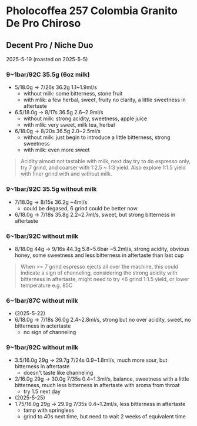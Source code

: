 # Pholocoffea 257 Colombia Granito De Pro Chiroso

## Decent Pro / Niche Duo

2025-5-19 (roasted on 2025-5-5)

### 9~1bar/92C 35.5g (6oz milk)

- 5/18.0g -> 7/26s 36.2g 1.1\~1.9ml/s
  - without milk: some bitterness, stone fruit
  - with mlik: a few herbal, sweet, fruity no clarity, a little sweetness in aftertaste
- 6.5/18.0g -> 8/17s 36.5g 2.6\~2.9ml/s
  - without milk: strong acidity, sweetness, apple juice
  - with mlik: very sweet, milk tea, herbal
- 6/18.0g -> 8/20s 36.5g 2.0\~2.5ml/s
  - without milk: just begin to introduce a little bitterness, strong sweetness
  - with milk: even more sweet

> Acidity almost not tastable with milk,
next day try to do espresso only,
try 7 grind, and coarser with 1:2.5 ~ 1:3 yield.
Also explore 1:1.5 yield with finer grind with and without milk.

### 9~1bar/92C 35.5g without milk

- 7/18.0g -> 8/15s 36.2g \~4ml/s
  - could be degased, 6 grind could be better now
- 6/18.0g -> 7/18s 35.8g 2.2\~2.7ml/s, sweet, but strong bitterness in aftertaste

### 6~1bar/92C without milk

- 8/18.0g 44g -> 9/16s 44.3g 5.8\~5.6bar \~5.2ml/s, strong acidity, obvious honey, some sweetness and less bitterness in aftertaste than last cup

> When >= 7 grind espresso ejects all over the machine,
this could indicate a sign of channeling,
considering the strong acidity with bitterness in aftertaste,
might need to try <6 grind 1:1.5 yield, or lower temperature e.g. 85C

### 6~1bar/87C without milk

- (2025-5-22)
- 6/18.0g -> 7/18s 36.0g 2.4\~2.8ml/s, strong but no over acidity, sweet, no bitterness in actertaste
  - no sign of channeling

### 9~1bar/92C without milk

- 3.5/16.0g 29g -> 29.7g 7/24s 0.9\~1.8ml/s, much more sour, but bitterness in aftertaste
  - doesn't taste like channeling
- 2/16.0g 29g -> 30.0g 7/35s 0.4\~1.3ml/s, balance, sweetness with a little bitterness, much less bitterness in aftertaste with aroma from throat
  - try 1.5 next day
- (2025-5-25)
- 1.75/16.0g 29g -> 29.9g 7/35s 0.4\~1.2ml/s, less bitterness in aftertaste
  - tamp with springless
  - grind to 40s next time, but need to wait 2 weeks of equivalent time
